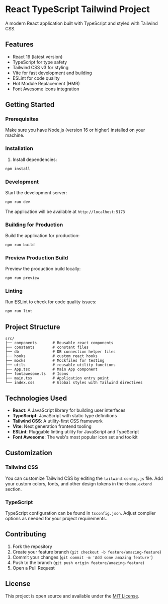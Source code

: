 # React TypeScript Tailwind Project

A modern React application built with TypeScript and styled with Tailwind CSS.

## Features

- React 19 (latest version)
- TypeScript for type safety
- Tailwind CSS v3 for styling
- Vite for fast development and building
- ESLint for code quality
- Hot Module Replacement (HMR)
- Font Awesome icons integration

## Getting Started

### Prerequisites

Make sure you have Node.js (version 16 or higher) installed on your machine.

### Installation

1. Install dependencies:

```bash
npm install
```

### Development

Start the development server:

```bash
npm run dev
```

The application will be available at `http://localhost:5173`

### Building for Production

Build the application for production:

```bash
npm run build
```

### Preview Production Build

Preview the production build locally:

```bash
npm run preview
```

### Linting

Run ESLint to check for code quality issues:

```bash
npm run lint
```

## Project Structure

```
src/
├── components       # Reusable react components
├── constants        # constant files
├── db               # DB connection helper files
├── hooks            # custom react hooks
├── mocks            # Mockfiles for testing
├── utils            # reusable utility functions
├── App.tsx          # Main App component
├── fontawesome.ts   # Icons
├── main.tsx         # Application entry point
└── index.css        # Global styles with Tailwind directives
```

## Technologies Used

- **React**: A JavaScript library for building user interfaces
- **TypeScript**: JavaScript with static type definitions
- **Tailwind CSS**: A utility-first CSS framework
- **Vite**: Next generation frontend tooling
- **ESLint**: Pluggable linting utility for JavaScript and TypeScript
- **Font Awesome**: The web's most popular icon set and toolkit

## Customization

### Tailwind CSS

You can customize Tailwind CSS by editing the `tailwind.config.js` file. Add your custom colors, fonts, and other design tokens in the `theme.extend` section.

### TypeScript

TypeScript configuration can be found in `tsconfig.json`. Adjust compiler options as needed for your project requirements.

## Contributing

1. Fork the repository
2. Create your feature branch (`git checkout -b feature/amazing-feature`)
3. Commit your changes (`git commit -m 'Add some amazing feature'`)
4. Push to the branch (`git push origin feature/amazing-feature`)
5. Open a Pull Request

## License

This project is open source and available under the [MIT License](LICENSE).
